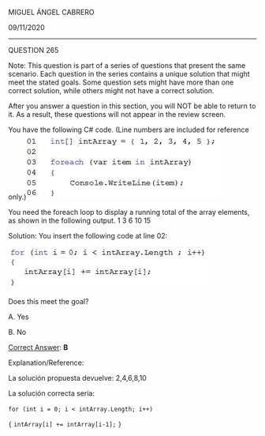 MIGUEL ÁNGEL CABRERO

09/11/2020

_________________________________________________________

QUESTION 265

Note: This question is part of a series of questions that present the same scenario. Each question in
the series contains a unique solution that might meet the stated goals. Some question sets might have
more than one correct solution, while others might not have a correct solution.

After you answer a question in this section, you will NOT be able to return to it. As a result, these
questions will not appear in the review screen.

You have the following C# code. (Line numbers are included for reference only.)![265-01](img\265-01.jpg)

You need the foreach loop to display a running total of the array elements, as shown in the following output.
1
3
6
10
15

Solution: You insert the following code at line 02:

![265-02](img\265-02.jpg)

Does this meet the goal?

A. Yes

B. No

<u>Correct Answer</u>: **B**


Explanation/Reference:

La solución propuesta devuelve:  2,4,6,8,10

La solución correcta sería:

`for (int i = 0; i < intArray.Length; i++)`

`{`
    `intArray[i] += intArray[i-1];`
`}`